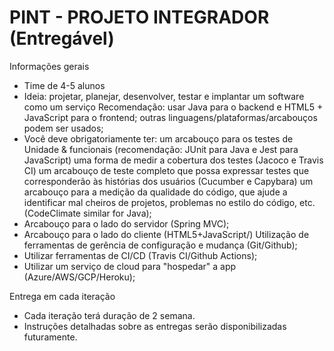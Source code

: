                                                                          
# PINT - PROJETO INTEGRADOR (Entregável)


Informações gerais

* Time de 4-5 alunos
* Ideia: projetar, planejar, desenvolver, testar e implantar um software como um serviço Recomendação: usar Java para o backend e HTML5 + JavaScript para o frontend; outras linguagens/plataformas/arcabouços podem ser usados;
* Você deve obrigatoriamente ter: um arcabouço para os testes de Unidade & funcionais (recomendação: JUnit para Java e Jest para JavaScript) uma forma de medir a cobertura dos testes (Jacoco e Travis CI) um arcabouço de teste completo que possa expressar testes que corresponderão às histórias dos usuários (Cucumber e Capybara) um arcabouço para a medição da qualidade do código, que ajude a identificar mal cheiros de projetos, problemas no estilo do código, etc. (CodeClimate similar for Java); 
* Arcabouço para o lado do servidor (Spring MVC); 
* Arcabouço para o lado do cliente (HTML5+JavaScript/) Utilização de ferramentas de gerência
de configuração e mudança (Git/Github); 
* Utilizar ferramentas de CI/CD (Travis CI/Github Actions); 
* Utilizar um serviço de cloud para "hospedar" a app (Azure/AWS/GCP/Heroku);

Entrega em cada iteração

* Cada iteração terá duração de 2 semana.
* Instruções detalhadas sobre as entregas serão disponibilizadas futuramente.

